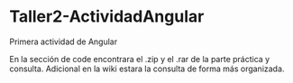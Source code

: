# Taller2-ActividadAngular
Primera actividad de Angular

En la sección de code encontrara el .zip y el .rar de la parte práctica y consulta. Adicional en la wiki estara la consulta de forma más organizada.
